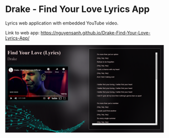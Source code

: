 # Drake - Find Your Love Lyrics App
Lyrics web application with embedded YouTube video.

Link to web app: https://nguyensanh.github.io/Drake-Find-Your-Love-Lyrics-App/

![Site Preview](Images/Drake.png)
